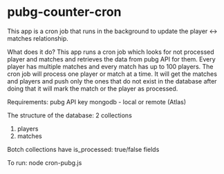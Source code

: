 # pubg-counter-cron

This app is a cron job that runs in the background to update the player <-> matches relationship.

What does it do?
This app runs a cron job which looks for not processed player and matches and retrieves the data from pubg API for them.
Every player has multiple matches and every match has up to 100 players. 
The cron job will process one player or match at a time.
It will get the matches and players and push only the ones that do not exist in the database after doing that it will mark the match or the player as processed.

Requirements:
pubg API key
mongodb - local or remote (Atlas)

The structure of the database:
2 collections
1) players
2) matches

Botch collections have is_processed: true/false fields

To run:
node cron-pubg.js
